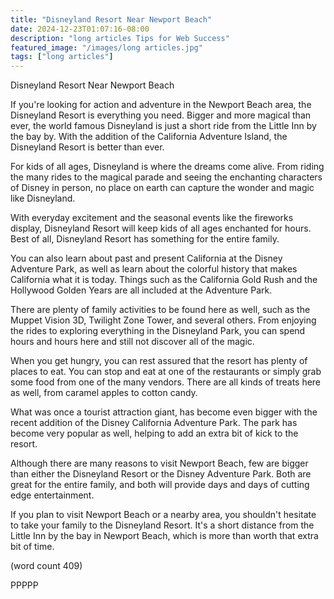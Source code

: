 ```yaml
---
title: "Disneyland Resort Near Newport Beach"
date: 2024-12-23T01:07:16-08:00
description: "long articles Tips for Web Success"
featured_image: "/images/long articles.jpg"
tags: ["long articles"]
---
```


Disneyland Resort Near Newport Beach

If you're looking for action and adventure in the
Newport Beach area, the Disneyland Resort is 
everything you need.  Bigger and more magical 
than ever, the world famous Disneyland is just a
short ride from the Little Inn by the bay by.  With
the addition of the California Adventure Island,
the Disneyland Resort is better than ever.

For kids of all ages, Disneyland is where the dreams
come alive.  From riding the many rides to the magical
parade and seeing the enchanting characters of Disney
in person, no place on earth can capture the wonder
and magic like Disneyland.

With everyday excitement and the seasonal events like 
the fireworks display, Disneyland Resort will keep
kids of all ages enchanted for hours.  Best of all,
Disneyland Resort has something for the entire family.

You can also learn about past and present California
at the Disney Adventure Park, as well as learn about 
the colorful history that makes California what it is 
today.  Things such as the California Gold Rush and 
the Hollywood Golden Years are all included at the 
Adventure Park.

There are plenty of family activities to be found here
as well, such as the Muppet Vision 3D, Twilight 
Zone Tower, and several others.  From enjoying the
rides to exploring everything in the Disneyland 
Park, you can spend hours and hours here and still
not discover all of the magic.

When you get hungry, you can rest assured that the 
resort has plenty of places to eat.  You can stop and
eat at one of the restaurants or simply grab some food
from one of the many vendors.  There are all kinds of
treats here as well, from caramel apples to cotton 
candy.

What was once a tourist attraction giant, has become 
even bigger with the recent addition of the Disney
California Adventure Park.  The park has become very
popular as well, helping to add an extra bit of kick
to the resort.

Although there are many reasons to visit Newport
Beach, few are bigger than either the Disneyland
Resort or the Disney Adventure Park.  Both are great
for the entire family, and both will provide days and
days of cutting edge entertainment.

If you plan to visit Newport Beach or a nearby area,
you shouldn't hesitate to take your family to the
Disneyland Resort.  It's a short distance from the 
Little Inn by the bay in Newport Beach, which is more
than worth that extra bit of time.

(word count 409)

PPPPP
